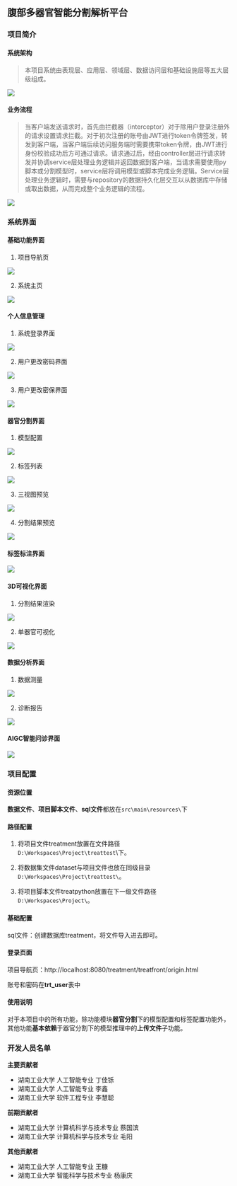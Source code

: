 ## 腹部多器官智能分割解析平台

### 项目简介

#### 系统架构

> 本项目系统由表现层、应用层、领域层、数据访问层和基础设施层等五大层级组成。

![](https://modox.oss-cn-hangzhou.aliyuncs.com/img/202311251310150.png)

#### 业务流程

> 当客户端发送请求时，首先由拦截器（interceptor）对于除用户登录注册外的请求设置请求拦截。对于初次注册的账号由JWT进行token令牌签发，转发到客户端，当客户端后续访问服务端时需要携带token令牌，由JWT进行身份校验成功后方可通过请求。请求通过后，经由controller层进行请求转发并协调service层处理业务逻辑并返回数据到客户端，当请求需要使用py脚本或分割模型时，service层将调用模型或脚本完成业务逻辑。Service层处理业务逻辑时，需要与repository的数据持久化层交互以从数据库中存储或取出数据，从而完成整个业务逻辑的流程。

![](https://modox.oss-cn-hangzhou.aliyuncs.com/img/202311251313246.png)

### 系统界面

#### 基础功能界面

1. 项目导航页

![](https://modox.oss-cn-hangzhou.aliyuncs.com/img/202311251317476.png)

2. 系统主页

![](https://modox.oss-cn-hangzhou.aliyuncs.com/img/202311251320892.png)

#### 个人信息管理

1. 系统登录界面

![](https://modox.oss-cn-hangzhou.aliyuncs.com/img/202311251317734.png)

2. 用户更改密码界面

![](https://modox.oss-cn-hangzhou.aliyuncs.com/img/202311251319336.png)

3. 用户更改密保界面

![](https://modox.oss-cn-hangzhou.aliyuncs.com/img/202311251319783.png)

#### 器官分割界面

1. 模型配置

![](https://modox.oss-cn-hangzhou.aliyuncs.com/img/202311251324057.png)

2. 标签列表

![](https://modox.oss-cn-hangzhou.aliyuncs.com/img/202311251325419.png)

3. 三视图预览

![](https://modox.oss-cn-hangzhou.aliyuncs.com/img/202311251326563.png)

4. 分割结果预览

![](https://modox.oss-cn-hangzhou.aliyuncs.com/img/202311251326846.png)

#### 标签标注界面

![](https://modox.oss-cn-hangzhou.aliyuncs.com/img/202311251328836.png)

#### 3D可视化界面

1. 分割结果渲染

![](https://modox.oss-cn-hangzhou.aliyuncs.com/img/202311251329026.png)

2. 单器官可视化

![](https://modox.oss-cn-hangzhou.aliyuncs.com/img/202311251330067.png)

#### 数据分析界面

1. 数据测量

![](https://modox.oss-cn-hangzhou.aliyuncs.com/img/202311251331440.png)

2. 诊断报告

![](https://modox.oss-cn-hangzhou.aliyuncs.com/img/202311251330919.png)

#### AIGC智能问诊界面

![](https://modox.oss-cn-hangzhou.aliyuncs.com/img/202311251332574.png)

### 项目配置

#### 资源位置

**数据文件**、**项目脚本文件**、**sql文件**都放在`src\main\resources\`下

#### 路径配置

1. 将项目文件treatment放置在文件路径`D:\Workspaces\Project\treattest`\下。
2. 将数据集文件dataset与项目文件也放在同级目录`D:\Workspaces\Project\treattest\`。

3. 将项目脚本文件treatpython放置在下一级文件路径`D:\Workspaces\Project\`。

#### 基础配置

sql文件：创建数据库treatment，将文件导入进去即可。

#### 登录页面

项目导航页：http://localhost:8080/treatment/treatfront/origin.html

账号和密码在**trt_user**表中

#### 使用说明

对于本项目中的所有功能，除功能模块**器官分割**下的模型配置和标签配置功能外，其他功能**基本依赖**于器官分割下的模型推理中的**上传文件**子功能。

### 开发人员名单

**主要贡献者**
* 湖南工业大学 人工智能专业 丁佳铄
* 湖南工业大学 人工智能专业 李鑫
* 湖南工业大学 软件工程专业 李慧聪

**前期贡献者**
* 湖南工业大学 计算机科学与技术专业 蔡国滨 
* 湖南工业大学 计算机科学与技术专业 毛阳

**其他贡献者**
* 湖南工业大学 人工智能专业 王糠
* 湖南工业大学 智能科学与技术专业 杨康庆